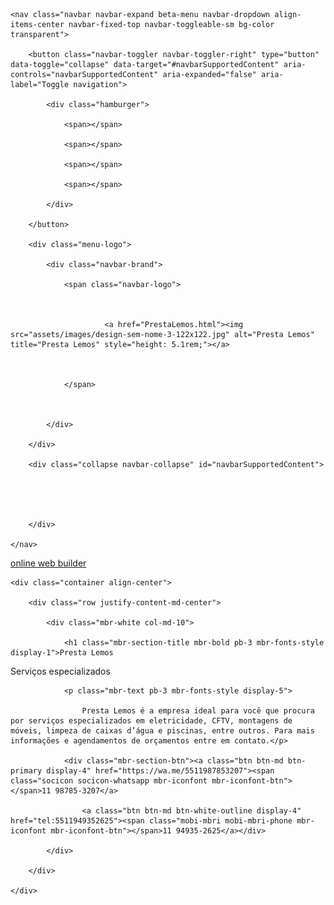 
<!DOCTYPE html>

<html  >

<head>

  <!-- Site made with Mobirise Website Builder v4.10.8, https://mobirise.com -->

  <meta charset="UTF-8">

  <meta http-equiv="X-UA-Compatible" content="IE=edge">

  <meta name="generator" content="Mobirise v4.10.8, mobirise.com">

  <meta name="viewport" content="width=device-width, initial-scale=1, minimum-scale=1">

  <link rel="shortcut icon" href="assets/images/design-sem-nome-3-122x122.jpg" type="image/x-icon">

  <meta name="description" content="Á empresa presta lemos é especializada em serviços que você proucura, montagem de moveis, eletrica, limpeza de caixas d' água, limpeza em piscinas, CFTV entre outros serviços. entre em contato e agende um orçamento.">

  

  <title>serviços especializados</title>

  <link rel="stylesheet" href="assets/web/assets/mobirise-icons2/mobirise2.css">

  <link rel="stylesheet" href="assets/web/assets/mobirise-icons/mobirise-icons.css">

  <link rel="stylesheet" href="assets/tether/tether.min.css">

  <link rel="stylesheet" href="assets/bootstrap/css/bootstrap.min.css">

  <link rel="stylesheet" href="assets/bootstrap/css/bootstrap-grid.min.css">

  <link rel="stylesheet" href="assets/bootstrap/css/bootstrap-reboot.min.css">

  <link rel="stylesheet" href="assets/dropdown/css/style.css">

  <link rel="stylesheet" href="assets/socicon/css/styles.css">

  <link rel="stylesheet" href="assets/theme/css/style.css">

  <link rel="stylesheet" href="assets/mobirise/css/mbr-additional.css" type="text/css">

  

  

  

</head>

<body>

  <section class="menu cid-qTkzRZLJNu" once="menu" id="menu1-0">



    



    <nav class="navbar navbar-expand beta-menu navbar-dropdown align-items-center navbar-fixed-top navbar-toggleable-sm bg-color transparent">

        <button class="navbar-toggler navbar-toggler-right" type="button" data-toggle="collapse" data-target="#navbarSupportedContent" aria-controls="navbarSupportedContent" aria-expanded="false" aria-label="Toggle navigation">

            <div class="hamburger">

                <span></span>

                <span></span>

                <span></span>

                <span></span>

            </div>

        </button>

        <div class="menu-logo">

            <div class="navbar-brand">

                <span class="navbar-logo">

                    

                         <a href="PrestaLemos.html"><img src="assets/images/design-sem-nome-3-122x122.jpg" alt="Presta Lemos" title="Presta Lemos" style="height: 5.1rem;"></a>

                    

                </span>

                

            </div>

        </div>

        <div class="collapse navbar-collapse" id="navbarSupportedContent">

            

            

        </div>

    </nav>

</section>



<section class="engine"><a href="https://mobirise.info/a">online web builder</a></section><section class="cid-qTkA127IK8 mbr-fullscreen" id="header2-1">



    



    



    <div class="container align-center">

        <div class="row justify-content-md-center">

            <div class="mbr-white col-md-10">

                <h1 class="mbr-section-title mbr-bold pb-3 mbr-fonts-style display-1">Presta Lemos

<div>Serviços especializados</div></h1>

                

                <p class="mbr-text pb-3 mbr-fonts-style display-5">

                    Presta Lemos é a empresa ideal para você que procura por serviços especializados em eletricidade, CFTV, montagens de móveis, limpeza de caixas d’água e piscinas, entre outros. Para mais informações e agendamentos de orçamentos entre em contato.</p>

                <div class="mbr-section-btn"><a class="btn btn-md btn-primary display-4" href="https://wa.me/5511987853207"><span class="socicon socicon-whatsapp mbr-iconfont mbr-iconfont-btn"></span>11 98785-3207</a>

                    <a class="btn btn-md btn-white-outline display-4" href="tel:5511949352625"><span class="mobi-mbri mobi-mbri-phone mbr-iconfont mbr-iconfont-btn"></span>11 94935-2625</a></div>

            </div>

        </div>

    </div>

    

</section>





  <script src="assets/web/assets/jquery/jquery.min.js"></script>

  <script src="assets/popper/popper.min.js"></script>

  <script src="assets/tether/tether.min.js"></script>

  <script src="assets/bootstrap/js/bootstrap.min.js"></script>

  <script src="assets/dropdown/js/nav-dropdown.js"></script>

  <script src="assets/dropdown/js/navbar-dropdown.js"></script>

  <script src="assets/touchswipe/jquery.touch-swipe.min.js"></script>

  <script src="assets/smoothscroll/smooth-scroll.js"></script>

  <script src="assets/theme/js/script.js"></script>

  

  

</body>

</html>
